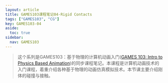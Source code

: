 ```yaml
---
layout: article
title: GAMES103课程笔记04-Rigid Contacts
tags: ["GAMES103", "CG"]
key: GAMES103-04
aside:
  toc: true
sidebar:
  nav: GAMES103
---
```


> 这个系列是GAMES103：基于物理的计算机动画入门([GAMES 103: Intro to Physics Based Animation](http://games-cn.org/games103/))的同步课程笔记。本课程是计算机动画技术的入门课程，着重介绍各种基于物理的动画仿真模拟技术。本节课主要介绍刚体的碰撞与接触。
<!--more-->